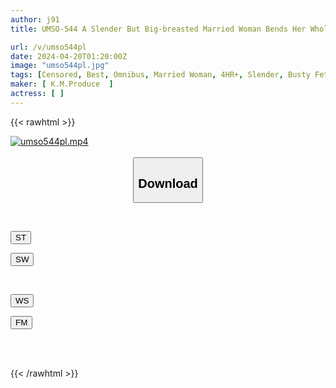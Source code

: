 ```yaml
---
author: j91
title: UMSO-544 A Slender But Big-breasted Married Woman Bends Her Whole Body Bikkun Bikkun VOL.05

url: /v/umso544pl
date: 2024-04-20T01:20:00Z
image: "umso544pl.jpg"
tags: [Censored, Best, Omnibus, Married Woman, 4HR+, Slender, Busty Fetish	]
maker: [ K.M.Produce  ]
actress: [ ]
---
```



{{< rawhtml >}}

<div class="video" data-videoid="xMLlO62RmvtkOad">
    <a href="javascript:;">
        <img src="/v/umso544pl/umso544pl.jpg" width="WIDTH" height="HEIGHT" alt="umso544pl.mp4" loading="lazy">
    </a>
</div>

<script type="text/javascript" src="https://j91.asia/asset/on-demand-st.js"></script>

<br>
  <link rel="stylesheet" href="https://j91.asia/asset/bs5.css">
  
  <center>
  <button class="btn btn-primary" type="button" data-bs-toggle="collapse" data-bs-target=".multi-collapse" aria-expanded="false" aria-controls="multiCollapseExample1 multiCollapseExample2"><h2>Download</h2></button></center>
</p>
<div class="row">
  <div class="col">
    <div class="collapse multi-collapse" id="multiCollapseExample1">
      <div class="card card-body">
	      	      <br>
<div class="buttons">  
<p><a href="https://streamtape.to/v/xMLlO62RmvtkOad" target="_blank"><button class="btn-hover color-3"><i class="fa fa-download"></i> ST</button></a></p>
<p><a href="https://asnwish.com/hpjjsqwdhyp0" target="_blank"><button class="btn-hover color-2"><i class="fa fa-download"></i> SW</button></a></p></div>
    </div>
  </div>
</div>
  <div class="col">
    <div class="collapse multi-collapse" id="multiCollapseExample2">
      <div class="card card-body">
	      <br>
<div class="buttons">
<p><a href="https://wolfstream.tv/0rsroor5c7mq"><button class="btn-hover color-9"><i class="fa fa-download"></i> WS</button></a></p>
<p><a href="https://filemoon.sx/d/hyy1xa5855qo"><button class="btn-hover color-8"><i class="fa fa-download"></i> FM</button></a></p></div>
<br><br>
      </div>
    </div>
  </div>
</div>

{{< /rawhtml >}}